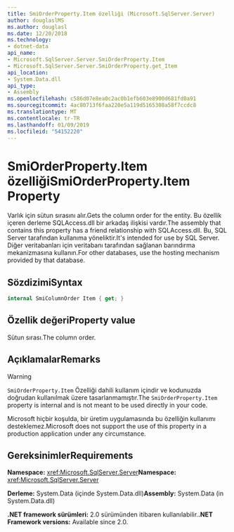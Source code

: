 ```yaml
---
title: SmiOrderProperty.Item özelliği (Microsoft.SqlServer.Server)
author: douglaslMS
ms.author: douglasl
ms.date: 12/20/2018
ms.technology:
- dotnet-data
api_name:
- Microsoft.SqlServer.Server.SmiOrderProperty.Item
- Microsoft.SqlServer.Server.SmiOrderProperty.get_Item
api_location:
- System.Data.dll
api_type:
- Assembly
ms.openlocfilehash: c586d07e8ea0c2ac0b1efb603e8900d681fd0a91
ms.sourcegitcommit: 4ac80713f6faa220e5a119d5165308a58f7ccdc8
ms.translationtype: MT
ms.contentlocale: tr-TR
ms.lasthandoff: 01/09/2019
ms.locfileid: "54152220"
---
```

# <a name="smiorderpropertyitem-property"></a><span data-ttu-id="4324d-102">SmiOrderProperty.Item özelliği</span><span class="sxs-lookup"><span data-stu-id="4324d-102">SmiOrderProperty.Item Property</span></span>

<span data-ttu-id="4324d-103">Varlık için sütun sırasını alır.</span><span class="sxs-lookup"><span data-stu-id="4324d-103">Gets the column order for the entity.</span></span> <span data-ttu-id="4324d-104">Bu özellik içeren derleme SQLAccess.dll bir arkadaş ilişkisi vardır.</span><span class="sxs-lookup"><span data-stu-id="4324d-104">The assembly that contains this property has a friend relationship with SQLAccess.dll.</span></span> <span data-ttu-id="4324d-105">Bu, SQL Server tarafından kullanıma yöneliktir.</span><span class="sxs-lookup"><span data-stu-id="4324d-105">It's intended for use by SQL Server.</span></span> <span data-ttu-id="4324d-106">Diğer veritabanları için veritabanı tarafından sağlanan barındırma mekanizmasına kullanın.</span><span class="sxs-lookup"><span data-stu-id="4324d-106">For other databases, use the hosting mechanism provided by that database.</span></span>

## <a name="syntax"></a><span data-ttu-id="4324d-107">Sözdizimi</span><span class="sxs-lookup"><span data-stu-id="4324d-107">Syntax</span></span>

```csharp
internal SmiColumnOrder Item { get; }
```

## <a name="property-value"></a><span data-ttu-id="4324d-108">Özellik değeri</span><span class="sxs-lookup"><span data-stu-id="4324d-108">Property value</span></span>

<span data-ttu-id="4324d-109">Sütun sırası.</span><span class="sxs-lookup"><span data-stu-id="4324d-109">The column order.</span></span>

## <a name="remarks"></a><span data-ttu-id="4324d-110">Açıklamalar</span><span class="sxs-lookup"><span data-stu-id="4324d-110">Remarks</span></span>

> [!WARNING]
> <span data-ttu-id="4324d-111">`SmiOrderProperty.Item` Özelliği dahili kullanım içindir ve kodunuzda doğrudan kullanılmak üzere tasarlanmamıştır.</span><span class="sxs-lookup"><span data-stu-id="4324d-111">The `SmiOrderProperty.Item` property is internal and is not meant to be used directly in your code.</span></span>
>
> <span data-ttu-id="4324d-112">Microsoft hiçbir koşulda, bir üretim uygulamasında bu özelliğin kullanımı desteklemez.</span><span class="sxs-lookup"><span data-stu-id="4324d-112">Microsoft does not support the use of this property in a production application under any circumstance.</span></span>

## <a name="requirements"></a><span data-ttu-id="4324d-113">Gereksinimler</span><span class="sxs-lookup"><span data-stu-id="4324d-113">Requirements</span></span>

<span data-ttu-id="4324d-114">**Namespace:** <xref:Microsoft.SqlServer.Server></span><span class="sxs-lookup"><span data-stu-id="4324d-114">**Namespace:** <xref:Microsoft.SqlServer.Server></span></span>

<span data-ttu-id="4324d-115">**Derleme:** System.Data (içinde System.Data.dll)</span><span class="sxs-lookup"><span data-stu-id="4324d-115">**Assembly:** System.Data (in System.Data.dll)</span></span>

<span data-ttu-id="4324d-116">**.NET framework sürümleri:** 2.0 sürümünden itibaren kullanılabilir.</span><span class="sxs-lookup"><span data-stu-id="4324d-116">**.NET Framework versions:** Available since 2.0.</span></span>